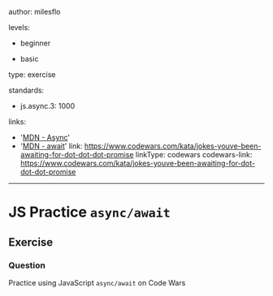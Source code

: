 author: milesflo

levels:

  - beginner

  - basic

type: exercise

standards:

  - js.async.3: 1000

links:

  - '[MDN - Async](https://developer.mozilla.org/en-US/docs/Web/JavaScript/Reference/Statements/async_function)'
  - '[MDN - await](https://developer.mozilla.org/en-US/docs/Web/JavaScript/Reference/Operators/await)'
link: https://www.codewars.com/kata/jokes-youve-been-awaiting-for-dot-dot-dot-promise
linkType: codewars
codewars-link: https://www.codewars.com/kata/jokes-youve-been-awaiting-for-dot-dot-dot-promise

---
# JS Practice `async/await`
## Exercise
### Question

Practice using JavaScript `async/await` on Code Wars
